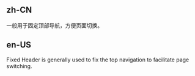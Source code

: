 ## zh-CN

一般用于固定顶部导航，方便页面切换。

## en-US

Fixed Header is generally used to fix the top navigation to facilitate page switching.
